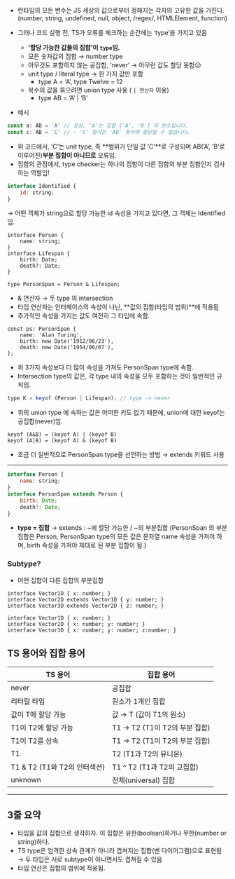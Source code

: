 - 런타임의 모든 변수는 JS 세상의 값으로부터 정해지는 각자의 고유한 값을 가진다. (number, string, undefined, null, object, /regex/, HTMLElement, function)
- 그러나 코드 실행 전, TS가 오류를 체크하는 순간에는 ‘type’을 가지고 있음
    - **‘할당 가능한 값들의 집합’이 `type`임.**
    - 모든 숫자값의 집합 → number type
    - 아무것도 포함하지 않는 공집합, ‘never’ → 아무런 값도 할당 못함😥
    - unit type / literal type → 한 가지 값만 포함
        - type A = ‘A’, type Twelve = 12
    - 복수의 값을 묶으려면 union type 사용 ( `| 연산자` 이용)
        - type AB = ‘A’ | ‘B’
    
- 예시

```jsx
const a: AB = 'A' // 정상, 'A'는 집합 {'A', 'B'} 의 원소입니다.
const c: AB = 'C' // ~ 'C' 형식은 'AB' 형식에 할당할 수 없습니다. 
```

- 위 코드에서, ‘C’는 unit type, 즉 **범위가 단일 값 ‘C’**로 구성되며 AB(’A’, ‘B’로 이루어진)**부분 집합이 아니므로** 오류임.
- 집합의 관점에서, type checker는 하나의 집합이 다른 집합의 부분 집합인지 검사하는 역할임!

```jsx
interface Identified {
	id: string;
}
```

→ 어떤 객체가 string으로 할당 가능한 id 속성을 가지고 있다면, 그 객체는 Identified임. 

```tsx
interface Person {
	name: string;
}
interface Lifespan {
	birth: Date;
	death?: Date;
}

type PersonSpan = Person & Lifespan;
```

- & 연산자 → 두 type 의 intersection
- 타입 연산자는 인터페이스의 속성이 나닌, **값의 집합(타입의 범위)**에 적용됨
- 추가적인 속성을 가지는 값도 여전히 그 타입에 속함.

```tsx
const ps: PersonSpan {
	name: 'Alan Turing',
	birth: new Date('1912/06/23'),
	death: new Date('1954/06/07'),
};
```

- 위 3가지 속성보다 더 많이 속성을 가져도 PersonSpan type에 속함.
- Intersection type의 값은, 각 type 내의 속성을 모두 포함하는 것이 일반적인 규칙임.

```jsx
type K = keyof (Person | Lifespan); // type -> never
```

- 위의 union type 에 속하는 값은 어떠한 키도 없기 때문에, union에 대한 keyof는 공집합(never)임.

```tsx
keyof (A&B) = (keyof A) | (keyof B)
keyof (A|B) = (keyof A) & (keyof B)
```

- 조금 더 일반적으로 PersonSpan type을 선언하는 방법 → extends 키워드 사용

---

```jsx
interface Person {
	name: string;
}
interface PersonSpan extends Person {
	birth: Date;
	death?: Date;
}
```

- **type = 집합** → extends : ~에 할당 가능한 / ~의 부분집합 (PersonSpan 의 부분집합은 Person, PersonSpan type의 모든 값은 문자열 name 속성을 가져야 하며, birth 속성을 가져야 제대로 된 부분 집합이 됨.)

### Subtype?

- 어떤 집합이 다른 집합의 부분집합

```tsx
interface Vector1D { x: number; }
interface Vector2D extends Vector1D { y: number; }
interface Vector3D extends Vector2D { z: number; }

interface Vector1D { x: number; }
interface Vector2D { x: number; y: number; }
interface Vector3D { x: number; y: number; z:number; }
```


## TS 용어와 집합 용어

| TS 용어  | 집합 용어 |
| --- | --- |
| never | 공집합 |
| 리터럴 타입 | 원소가 1개인 집합 |
| 값이 T에 할당 가능 | 값 → T (값이 T1의 원소) |
| T1이 T2에 할당 가능 | T1 → T2 (T1이 T2의 부분 집합) |
| T1이 T2를 상속 | T1 → T2 (T1이 T2의 부분 집합) |
| T1 | T2 (T1과 T2의 유니온) | T1 U T2 (T1과 T2의 합집합) |
| T1 & T2 (T1와 T2의 인터섹션) | T1 ^ T2 (T1과 T2의 교집합) |
| unknown  | 전체(universal) 집합 |

---

## 3줄 요약

- 타입을 값의 집합으로 생각하자. 이 집합은 유한(boolean)하거나 무한(number or string)하다.
- TS type은 엄격한 상속 관계가 아니라 겹쳐지는 집합(벤 다이어그램)으로 표현됨 → 두 타입은 서로 subtype이 아니면서도 겹쳐질 수 있음
- 타입 연산은 집합의 범위에 적용됨.